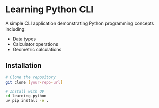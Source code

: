 # Learning Python CLI

A simple CLI application demonstrating Python programming concepts including:

- Data types
- Calculator operations
- Geometric calculations

## Installation

```bash
# Clone the repository
git clone [your-repo-url]

# Install with UV
cd learning-python
uv pip install -e .
```
